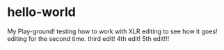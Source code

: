 # hello-world
My Play-ground!
testing how to work with XLR
editing to see how it goes!
editing for the second time.
third edit!
4th edit!
5th edit!!!
